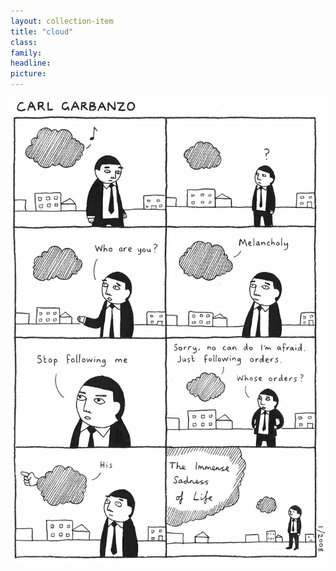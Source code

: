 ```yaml
---
layout: collection-item
title: "cloud"
class:	
family:
headline:
picture:
---
```


![cloud](/assets/img/garbanzo/2008/cloud-900w.jpg)
